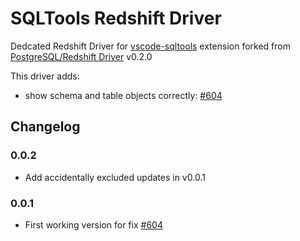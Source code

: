 # SQLTools Redshift Driver

Dedcated Redshift Driver for [vscode-sqltools](https://vscode-sqltools.mteixeira.dev/?umd_source=repository&utm_medium=readme&utm_campaign=pg) extension forked from [PostgreSQL/Redshift Driver](https://github.com/mtxr/vscode-sqltools/tree/master/packages/driver.pg) v0.2.0

This driver adds:

- show schema and table objects correctly: [#604](https://github.com/mtxr/vscode-sqltools/issues/604)

## Changelog

### 0.0.2

- Add accidentally excluded updates in v0.0.1

### 0.0.1

- First working version for fix [#604](https://github.com/mtxr/vscode-sqltools/issues/604)
